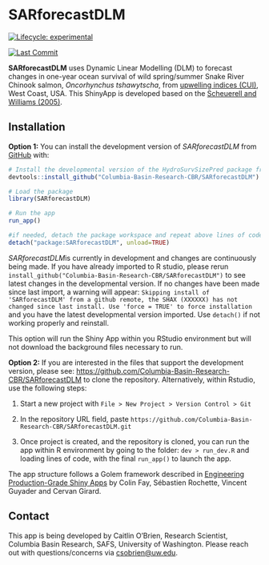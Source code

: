 
<!-- README.md is generated from README.Rmd. Please edit that file -->

# SARforecastDLM

<!-- badges: start -->

[![Lifecycle:
experimental](https://img.shields.io/badge/lifecycle-experimental-orange.svg)](https://lifecycle.r-lib.org/articles/stages.html#experimental)
<!-- badges: end -->

<!-- lastcommit: start -->

[![Last
Commit](https://img.shields.io/github/last-commit/Columbia-Basin-Research-CBR/SARforecastDLM)](https://github.com/Columbia-Basin-Research-CBR/SARforecastDLM/commits/main)
<!-- lastcommit: end -->

**SARforecastDLM** uses Dynamic Linear Modelling (DLM) to forecast
changes in one-year ocean survival of wild spring/summer Snake River
Chinook salmon, *Oncorhynchus tshawytscha*, from [upwelling indices
(CUI)](https://oceanview.pfeg.noaa.gov/products/upwelling/intro), West
Coast, USA. This ShinyApp is developed based on the [Scheuerell and
Williams
(2005)](https://onlinelibrary.wiley.com/doi/full/10.1111/j.1365-2419.2005.00346.x).

## Installation

**Option 1:** You can install the development version of
*SARforecastDLM* from [GitHub](https://github.com/) with:

``` r
# Install the developmental version of the HydroSurvSizePred package from GitHub
devtools::install_github("Columbia-Basin-Research-CBR/SARforecastDLM")

# Load the package
library(SARforecastDLM)

# Run the app
run_app()

#if needed, detach the package workspace and repeat above lines of code
detach("package:SARforecastDLM", unload=TRUE)
```

*SARforecastDLM*is currently in development and changes are continuously
being made. If you have already imported to R studio, please rerun
`install_github("Columbia-Basin-Research-CBR/SARforecastDLM")` to see
latest changes in the developmental version. If no changes have been
made since last import, a warning will appear:
`Skipping install of 'SARforecastDLM' from a github remote, the SHAX (XXXXXX) has not changed since last install. Use 'force = TRUE' to force installation`
and you have the latest developmental version imported. Use `detach()`
if not working properly and reinstall.

This option will run the Shiny App within you RStudio environment but
will not download the background files necessary to run.

**Option 2:** If you are interested in the files that support the
development version, please see:
<https://github.com/Columbia-Basin-Research-CBR/SARforecastDLM> to clone
the repository. Alternatively, within Rstudio, use the following steps:

1.  Start a new project with
    `File > New Project > Version Control > Git`

2.  In the repository URL field, paste
    `https://github.com/Columbia-Basin-Research-CBR/SARforecastDLM.git`

3.  Once project is created, and the repository is cloned, you can run
    the app within R environment by going to the folder:
    `dev > run_dev.R` and loading lines of code, with the final
    `run_app()` to launch the app.

The app structure follows a Golem framework described in [Engineering
Production-Grade Shiny
Apps](https://engineering-shiny.org/setting-up-for-success.html) by
Colin Fay, Sébastien Rochette, Vincent Guyader and Cervan Girard.

## Contact

This app is being developed by Caitlin O’Brien, Research Scientist,
Columbia Basin Research, SAFS, University of Washington. Please reach
out with questions/concerns via <csobrien@uw.edu>.
